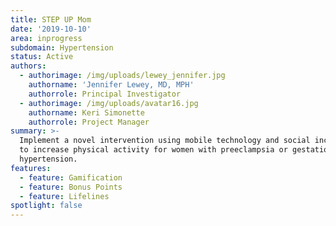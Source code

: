 ```yaml
---
title: STEP UP Mom
date: '2019-10-10'
area: inprogress
subdomain: Hypertension
status: Active
authors:
  - authorimage: /img/uploads/lewey_jennifer.jpg
    authorname: 'Jennifer Lewey, MD, MPH'
    authorrole: Principal Investigator
  - authorimage: /img/uploads/avatar16.jpg
    authorname: Keri Simonette
    authorrole: Project Manager
summary: >-
  Implement a novel intervention using mobile technology and social incentives
  to increase physical activity for women with preeclampsia or gestational
  hypertension.
features:
  - feature: Gamification
  - feature: Bonus Points
  - feature: Lifelines
spotlight: false
---
```


